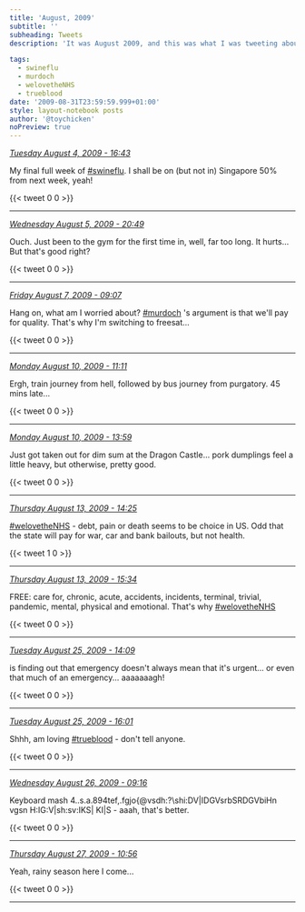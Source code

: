 ```yaml
---
title: 'August, 2009'
subtitle: ''
subheading: Tweets
description: 'It was August 2009, and this was what I was tweeting about...'

tags:
  - swineflu
  - murdoch
  - welovetheNHS
  - trueblood
date: '2009-08-31T23:59:59.999+01:00'
style: layout-notebook posts
author: '@toychicken'
noPreview: true
---
```


<p><a id="3126181231" href="#3126181231"><em title="2009-08-04T16:43:05.000+01:00">Tuesday August 4, 2009 - 16:43</em></a></p>
      
My final full week of [#swineflu](/tags/swineflu). I shall be on (but not in) Singapore 50% from next week, yeah!

{{< tweet 0 0 >}}

---

<p><a id="3151579236" href="#3151579236"><em title="2009-08-05T20:49:31.000+01:00">Wednesday August 5, 2009 - 20:49</em></a></p>
      
Ouch. Just been to the gym for the first time in, well, far too long. It hurts... But that's good right?

{{< tweet 0 0 >}}

---

<p><a id="3175585894" href="#3175585894"><em title="2009-08-07T09:07:43.000+01:00">Friday August 7, 2009 - 09:07</em></a></p>
      
Hang on, what am I worried about? [#murdoch](/tags/murdoch) 's argument is that we'll pay for quality. That's why I'm switching to freesat...

{{< tweet 0 0 >}}

---

<p><a id="3222908184" href="#3222908184"><em title="2009-08-10T11:11:14.000+01:00">Monday August 10, 2009 - 11:11</em></a></p>
      
Ergh, train journey from hell, followed by bus journey from purgatory. 45 mins late...

{{< tweet 0 0 >}}

---

<p><a id="3224470925" href="#3224470925"><em title="2009-08-10T13:59:53.000+01:00">Monday August 10, 2009 - 13:59</em></a></p>
      
Just got taken out for dim sum at the Dragon Castle... pork dumplings feel a little heavy, but otherwise, pretty good.

{{< tweet 0 0 >}}

---

<p><a id="3285871700" href="#3285871700"><em title="2009-08-13T14:25:17.000+01:00">Thursday August 13, 2009 - 14:25</em></a></p>
      
[#welovetheNHS](/tags/welovetheNHS) - debt, pain or death seems to be choice in US. Odd that the state will pay for war, car and bank bailouts, but not health.

{{< tweet 1 0 >}}

---

<p><a id="3286921454" href="#3286921454"><em title="2009-08-13T15:34:30.000+01:00">Thursday August 13, 2009 - 15:34</em></a></p>
      
FREE: care for, chronic, acute, accidents, incidents, terminal, trivial, pandemic, mental, physical and emotional. That's why [#welovetheNHS](/tags/welovetheNHS)

{{< tweet 0 0 >}}

---

<p><a id="3534273017" href="#3534273017"><em title="2009-08-25T14:09:17.000+01:00">Tuesday August 25, 2009 - 14:09</em></a></p>
      
is finding out that emergency doesn't always mean that it's urgent... or even that much of an emergency... aaaaaaagh!

{{< tweet 0 0 >}}

---

<p><a id="3536121004" href="#3536121004"><em title="2009-08-25T16:01:29.000+01:00">Tuesday August 25, 2009 - 16:01</em></a></p>
      
Shhh, am loving [#trueblood](/tags/trueblood) - don't tell anyone.

{{< tweet 0 0 >}}

---

<p><a id="3552798478" href="#3552798478"><em title="2009-08-26T09:16:35.000+01:00">Wednesday August 26, 2009 - 09:16</em></a></p>
      
Keyboard mash 4..s.a.894tef,.fgjo{@vsdh:?\shi:DV|IDGVsrbSRDGVbiHn vgsn H:IG:V|sh\:sv\:IKS| KI|S - aaah, that's better.

{{< tweet 0 0 >}}

---

<p><a id="3576464314" href="#3576464314"><em title="2009-08-27T10:56:19.000+01:00">Thursday August 27, 2009 - 10:56</em></a></p>
      
Yeah, rainy season here I come...

{{< tweet 0 0 >}}

---
